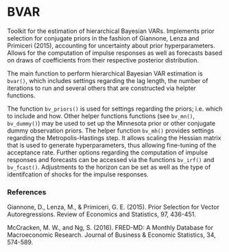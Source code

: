 BVAR
=======

Toolkit for the estimation of hierarchical Bayesian VARs. Implements prior selection for conjugate priors in the fashion of Giannone, Lenza and Primiceri (2015), accounting for uncertainty about prior hyperparameters. Allows for the computation of impulse responses as well as forecasts based on draws of coefficients from their respective posterior distribution.

The main function to perform hierarchical Bayesian VAR estimation is `bvar()`, which includes settings regarding the lag length, the number of iterations to run and several others that are constructed via helpter functions. 

The function `bv_priors()` is used for settings regarding the priors; i.e. which to include and how. Other helper functions functions (see `bv_mn()`, `bv_dummy()`) may be used to set up the Minnesota prior or other conjugate dummy observation priors.
The helper function `bv_mh()` provides settings regarding the Metropolis-Hastings step. It allows scaling the Hessian matrix that is used to generate hyperparameters, thus allowing fine-tuning of the acceptance rate.
Further options regarding the computation of impulse responses and forecasts can be accessed via the functions `bv_irf()` and `bv_fcast()`. Adjustments to the horizon can be set as well as the type of identifcation of shocks for the impulse 
responses.

### References

Giannone, D., Lenza, M., & Primiceri, G. E. (2015). Prior Selection for Vector Autoregressions. Review of Economics and Statistics, 97, 436-451.

McCracken, M. W., and Ng, S. (2016). FRED-MD: A Monthly Database for Macroeconomic Research. Journal of Business & Economic Statistics, 34, 574-589.
